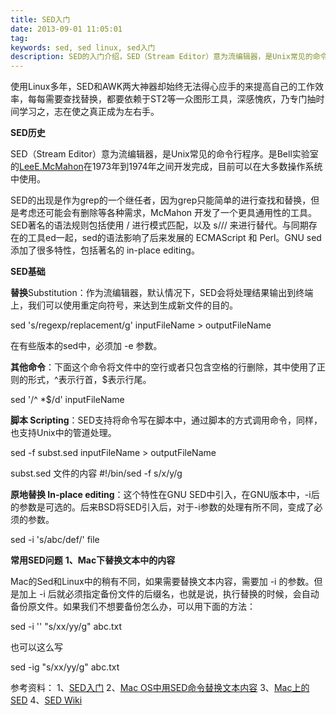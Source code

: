 ```yaml
---
title: SED入门
date: 2013-09-01 11:05:01
tag: 
keywords: sed, sed linux, sed入门
description: SED的入门介绍，SED（Stream Editor）意为流编辑器，是Unix常见的命令行程序。。
---
```



使用Linux多年，SED和AWK两大神器却始终无法得心应手的来提高自己的工作效率，每每需要查找替换，都要依赖于ST2等一众图形工具，深感愧疚，乃专门抽时间学习之，志在使之真正成为左右手。

**SED历史**

SED（Stream Editor）意为流编辑器，是Unix常见的命令行程序。是Bell实验室的[Lee](http://en.wikipedia.org/wiki/Lee_E._McMahon)[E.McMahon](http://en.wikipedia.org/wiki/Lee_E._McMahon)在1973年到1974年之间开发完成，目前可以在大多数操作系统中使用。

SED的出现是作为grep的一个继任者，因为grep只能简单的进行查找和替换，但是考虑还可能会有删除等各种需求，McMahon 开发了一个更具通用性的工具。SED著名的语法规则包括使用 / 进行模式匹配，以及 s/// 来进行替代。与同期存在的工具ed一起，sed的语法影响了后来发展的 ECMAScript 和 Perl。GNU sed 添加了很多特性，包括著名的 in-place editing。

**SED基础**

**替换**Substitution：作为流编辑器，默认情况下，SED会将处理结果输出到终端上，我们可以使用重定向符号，来达到生成新文件的目的。

sed 's/regexp/replacement/g' inputFileName > outputFileName

在有些版本的sed中，必须加 -e 参数。

**其他命令**：下面这个命令将文件中的空行或者只包含空格的行删除，其中使用了正则的形式，^表示行首，$表示行尾。

sed '/^ *$/d' inputFileName

**脚本 Scripting**：SED支持将命令写在脚本中，通过脚本的方式调用命令，同样，也支持Unix中的管道处理。

sed -f subst.sed inputFileName > outputFileName

subst.sed 文件的内容
#!/bin/sed -f
s/x/y/g

**原地替换 In-place editing**：这个特性在GNU SED中引入，在GNU版本中，-i后的参数是可选的。后来BSD将SED引入后，对于-i参数的处理有所不同，变成了必须的参数。

sed -i 's/abc/def/' file

**常用SED问题**
**1、Mac下替换文本中的内容**

Mac的Sed和Linux中的稍有不同，如果需要替换文本内容，需要加 -i 的参数。但是加上 -i 后就必须指定备份文件的后缀名，也就是说，执行替换的时候，会自动备份原文件。如果我们不想要备份怎么办，可以用下面的方法：

sed -i '' "s/xx/yy/g" abc.txt

也可以这么写

sed -ig "s/xx/yy/g" abc.txt


参考资料：
1、[SED入门](http://jl453625978.blog.163.com/blog/static/86041705201171511624868/)
2、[Mac OS中用SED命令替换文本内容](http://blog.saymoon.com/2012/04/mac-os-%E4%B8%AD%E7%94%A8-sed-%E5%91%BD%E4%BB%A4-%E6%9B%BF%E6%8D%A2%E6%96%87%E6%9C%AC%E4%B8%AD%E7%9A%84%E6%8C%87%E5%AE%9A%E5%86%85%E5%AE%B9/)
3、[Mac上的SED](http://bukkake.iteye.com/blog/829516)
4、[SED Wiki](http://en.wikipedia.org/wiki/Sed)












